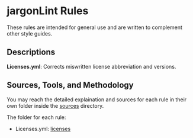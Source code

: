 # jargonLint Rules

These rules are intended for general use and are written to complement other style guides.

## Descriptions

**Licenses.yml**: Corrects miswritten license abbreviation and versions.

## Sources, Tools, and Methodology

You may reach the detailed explaination and sources for each rule in their own folder inside the [sources](/sources) directory.

The folder for each rule:

- Licenses.yml: [licenses](/sources/licenses)
